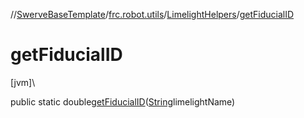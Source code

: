 //[SwerveBaseTemplate](../../../index.md)/[frc.robot.utils](../index.md)/[LimelightHelpers](index.md)/[getFiducialID](get-fiducial-i-d.md)

# getFiducialID

[jvm]\

public static double[getFiducialID](get-fiducial-i-d.md)([String](https://docs.oracle.com/javase/8/docs/api/java/lang/String.html)limelightName)
